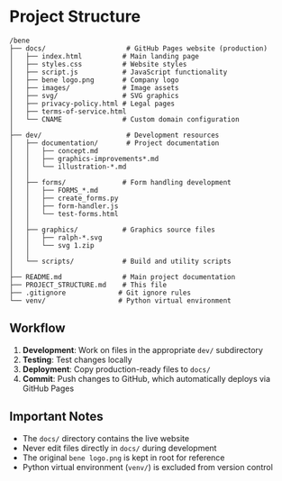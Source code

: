 # Project Structure

```
/bene
├── docs/                    # GitHub Pages website (production)
│   ├── index.html          # Main landing page
│   ├── styles.css          # Website styles
│   ├── script.js           # JavaScript functionality
│   ├── bene logo.png       # Company logo
│   ├── images/             # Image assets
│   ├── svg/                # SVG graphics
│   ├── privacy-policy.html # Legal pages
│   ├── terms-of-service.html
│   └── CNAME               # Custom domain configuration
│
├── dev/                     # Development resources
│   ├── documentation/       # Project documentation
│   │   ├── concept.md
│   │   ├── graphics-improvements*.md
│   │   └── illustration-*.md
│   │
│   ├── forms/              # Form handling development
│   │   ├── FORMS_*.md
│   │   ├── create_forms.py
│   │   ├── form-handler.js
│   │   └── test-forms.html
│   │
│   ├── graphics/           # Graphics source files
│   │   ├── ralph-*.svg
│   │   └── svg 1.zip
│   │
│   └── scripts/            # Build and utility scripts
│
├── README.md               # Main project documentation
├── PROJECT_STRUCTURE.md    # This file
├── .gitignore             # Git ignore rules
└── venv/                  # Python virtual environment
```

## Workflow

1. **Development**: Work on files in the appropriate `dev/` subdirectory
2. **Testing**: Test changes locally
3. **Deployment**: Copy production-ready files to `docs/`
4. **Commit**: Push changes to GitHub, which automatically deploys via GitHub Pages

## Important Notes

- The `docs/` directory contains the live website
- Never edit files directly in `docs/` during development
- The original `bene logo.png` is kept in root for reference
- Python virtual environment (`venv/`) is excluded from version control
